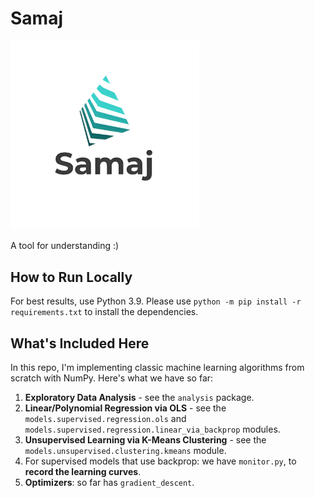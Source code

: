 # Samaj

<img src="./assets/Samaj_logo.png" alt="Samaj logo image" height="45%" width="60%">

A tool for understanding :)

## How to Run Locally

For best results, use Python 3.9.
Please use `python -m pip install -r requirements.txt` to install the dependencies.

## What's Included Here

In this repo, I'm implementing classic machine learning algorithms from scratch with NumPy. Here's what we have so far:

1. **Exploratory Data Analysis** - see the `analysis` package.
1. **Linear/Polynomial Regression via OLS** - see the `models.supervised.regression.ols` and `models.supervised.regression.linear_via_backprop` modules.
1. **Unsupervised Learning via K-Means Clustering** - see the `models.unsupervised.clustering.kmeans` module.
1. For supervised models that use backprop: we have `monitor.py`, to **record the learning curves**.
1. **Optimizers**: so far has `gradient_descent`.
